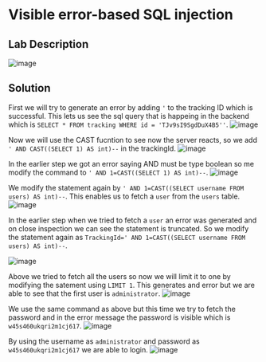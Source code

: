 # Visible error-based SQL injection

## Lab Description

![image](https://github.com/KVNuhman/Web-Security-Lab/assets/46161259/e70d3e86-de1c-4e8b-b47a-7408df7995fe)

## Solution

First we will try to generate an error by adding `'` to the tracking ID which is successful. This lets us see the sql query that is happeing in the backend which is
`SELECT * FROM tracking WHERE id = 'TJv9sI9SgdDuX4B5''`.
![image](https://github.com/KVNuhman/Web-Security-Lab/assets/46161259/d0898285-aad0-4f43-a685-f7885ee5cf82)

Now we will use the CAST fucntion to see now the server reacts, so we add `' AND CAST((SELECT 1) AS int)--` in the trackingId.
![image](https://github.com/KVNuhman/Web-Security-Lab/assets/46161259/f15e9992-155d-4c49-a66b-3185c1421b7a)

In the earlier step we got an error saying AND must be type boolean so me modify the command to `' AND 1=CAST((SELECT 1) AS int)--`.
![image](https://github.com/KVNuhman/Web-Security-Lab/assets/46161259/b760024d-eb3a-4437-bbf7-09e72efba029)

We modify the statement again by `' AND 1=CAST((SELECT username FROM users) AS int)--`. This enables us to fetch a `user` from the `users` table.
![image](https://github.com/KVNuhman/Web-Security-Lab/assets/46161259/da5fd64c-076d-4cfd-9c81-68463435f903)

In the earlier step when we tried to fetch a `user` an error was generated and on close inspection we can see the statement is truncated. So we modify the statement again as `TrackingId=' AND 1=CAST((SELECT username FROM users) AS int)--`.

![image](https://github.com/KVNuhman/Web-Security-Lab/assets/46161259/aab12495-258a-43be-aa53-59f8f4b1f7f3)

Above we tried to fetch all the users so now we will limit it to one by modifying the satement using `LIMIT 1`. This generates and error but we are able to see that the first user is `administrator`.
![image](https://github.com/KVNuhman/Web-Security-Lab/assets/46161259/45e28f8d-8c9f-4598-a1e8-8136db8dd895)

We use the same command as above but this time we try to fetch the password and in the error message the password is visible which is `w45s460ukqri2m1cj617`.
![image](https://github.com/KVNuhman/Web-Security-Lab/assets/46161259/37a61d95-f5a9-4c85-a021-8ed20b677e88)

By using the username as `administrator` and password as `w45s460ukqri2m1cj617` we are able to login.
![image](https://github.com/KVNuhman/Web-Security-Lab/assets/46161259/73976873-82eb-442a-8c87-0c48226812fc)
